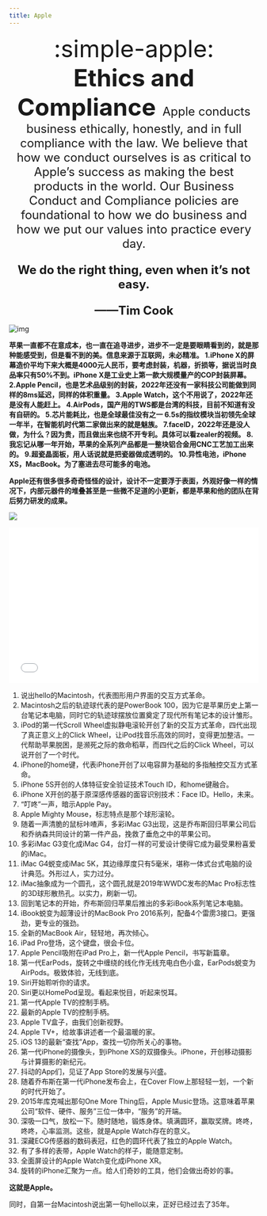 ```yaml
---
title: Apple
---
```

<center> <font size=7> :simple-apple:</font></center>  
<center><b><font size=7>Ethics and Compliance</b>  </font>

<font size=5>
Apple conducts business ethically, honestly, and in full compliance with the law.  
We believe that how we conduct ourselves is as critical to Apple’s success as making the best products in the world.  
 Our Business Conduct and Compliance policies are foundational to how we do business and how we put our values into practice every day.  

<b>We do the right thing, even when it’s not easy.

——Tim Cook</b> </font></center>  

![img](https://user-assets.sxlcdn.com/images/951476/FpR4zSBa8kJxXSlkmL3yE9O1PNJB.png?imageMogr2/strip/auto-orient/thumbnail/1920x9000%3E/quality/90!/format/png)
<!-- <iframe allow="autoplay *; encrypted-media *; fullscreen *; clipboard-write" frameborder="0" height="175" style="width:100%;max-width:660px;overflow:hidden;background:transparent;" sandbox="allow-forms allow-popups allow-same-origin allow-scripts allow-storage-access-by-user-activation allow-top-navigation-by-user-activation" src="https://embed.music.apple.com/cn/album/the-darkness-that-you-fear/1562007433?i=1562007434"></iframe> -->

<b>
苹果一直都不在意成本，也一直在追寻进步，进步不一定是要眼睛看到的，就是那种能感受到，但是看不到的美。信息来源于互联网，未必精准。  
1.iPhone X的屏幕造价平均下来大概是4000元人民币，要考虑封装，机器，折损等，据说当时良品率只有50%不到。iPhone X是工业史上第一款大规模量产的COP封装屏幕。  
2.Apple Pencil，也是艺术品级别的封装，2022年还没有一家科技公司能做到同样的8ms延迟，同样的体积重量。  
3.Apple Watch，这个不用说了，2022年还是没有人能赶上。  
4.AirPods，国产用的TWS都是台湾的科技，目前不知道有没有自研的。  
5.芯片能耗比，也是全球最佳没有之一 
6.5s的指纹模块当初领先全球一年半，在智能机时代第二家做出来的就是魅族。  
7.faceID，2022年还是没人做，为什么？因为贵，而且做出来也绕不开专利。具体可以看zealer的视频。  
8.我忘记从哪一年开始，苹果的全系列产品都是一整块铝合金用CNC工艺加工出来的。  
9.超瓷晶面板，用人话说就是把瓷器做成透明的。  
10.异性电池，iPhone XS，MacBook。为了塞进去尽可能多的电池。    

Apple还有很多很多奇奇怪怪的设计，设计不一定要浮于表面，外观好像一样的情况下，内部元器件的堆叠甚至是一些微不足道的小更新，都是苹果和他的团队在背后努力研发的成果。  </b>

![](https://user-assets.sxlcdn.com/images/951476/FkEoM-JH0F6SYwS6RXR2ZIcSh45Q.jpg?imageMogr2/strip/auto-orient/thumbnail/1920x9000%3E/quality/90!/interlace/1/format/jpeg)

<iframe src="//player.bilibili.com/player.html?aid=381647441&bvid=BV1VZ4y1d7BP&cid=514597194&page=1" scrolling="yes" border="0" frameborder="no" framespacing="0" allowfullscreen="true" style="width: 560px; height: 315px; max-width: 100%"> </iframe>


<!-- <iframe frameborder="no" border="0" marginwidth="0" marginheight="0" width=298 height=52 src="//music.163.com/outchain/player?type=2&id=1839403159&auto=0&height=32"></iframe> -->


1. 说出hello的Macintosh，代表图形用户界面的交互方式革命。
2. Macintosh之后的轨迹球代表的是PowerBook 100，因为它是苹果历史上第一台笔记本电脑，同时它的轨迹球摆放位置奠定了现代所有笔记本的设计雏形。
3. iPod的第一代Scroll Wheel虚拟静电滚轮开创了新的交互方式革命，四代出现了真正意义上的Click Wheel，让iPod找音乐高效的同时，变得更加整洁。一代帮助苹果脱困，是濒死之际的救命稻草，而四代之后的Click Wheel，可以说开创了一个时代。
4. iPhone的home键，代表iPhone开创了以电容屏为基础的多指触控交互方式革命。
5. iPhone 5S开创的人体特征安全验证技术Touch ID，和home键融合。
6. iPhone X开创的基于原深感传感器的面容识别技术：Face ID。Hello，未来。
7. “叮咚”一声，暗示Apple Pay。
8. Apple Mighty Mouse，标志特点是那个球形滚轮。
9.  随着一声清脆的鼠标咔喳声，多彩iMac G3出现，这是乔布斯回归苹果公司后和乔纳森共同设计的第一件产品，挽救了垂危之中的苹果公司。
10. 多彩iMac G3变化成iMac G4，台灯一样的可爱设计使得它成为最受果粉喜爱的iMac。
11. iMac G4蜕变成iMac 5K，其边缘厚度只有5毫米，堪称一体式台式电脑的设计典范。外形过人，实力过分。
12. iMac抽象成为一个圆孔，这个圆孔就是2019年WWDC发布的Mac Pro标志性的3D球形散热孔。以实力，刷新一切。
13. 回到笔记本的开始，乔布斯回归苹果后推出的多彩iBook系列笔记本电脑。
14. iBook蜕变为超薄设计的MacBook Pro 2016系列，配备4个雷雳3接口。更强劲，更专业的强劲。
15. 全新的MacBook Air，轻轻地，再次倾心。
16. iPad Pro登场，这个键盘，很会卡位。
17. Apple Pencil吸附在iPad Pro上，新一代Apple Pencil，书写新篇章。
18. 第一代EarPods，旋转之中缠绕的线化作无线充电白色小盒，EarPods蜕变为AirPods。极致体验，无线到底。
19. Siri开始聆听你的请求。
20. Siri更以HomePod呈现。看起来悦目，听起来悦耳。
21. 第一代Apple TV的控制手柄。
22. 最新的Apple TV的控制手柄。
23. Apple TV盒子，由我们创新视野。
24. Apple TV+，给故事讲述者一个最温暖的家。
25. iOS 13的最新“查找”App，查找一切你所关心的事物。
26. 第一代iPhone的摄像头，到iPhone XS的双摄像头。iPhone，开创移动摄影与计算摄影的新纪元。
27. 抖动的App们，见证了App Store的发展与兴盛。
28. 随着乔布斯在第一代iPhone发布会上，在Cover Flow上那轻轻一划，一个新的时代开始了。
29. 2015年库克喊出那句One More Thing后，Apple Music登场。这意味着苹果公司“软件、硬件、服务”三位一体中，“服务”的开端。
30. 深吸一口气，放松一下。随时随地，锻炼身体。填满圆环，赢取奖牌。咚咚，咚咚，心率监测。这些，就是Apple Watch存在的意义。
31. 深藏ECG传感器的数码表冠，红色的圆环代表了独立的Apple Watch。
32. 有了多样的表带，Apple Watch的样子，能随意定制。
33. 全面屏设计的Apple Watch变化成iPhone XR。
34. 旋转的iPhone汇聚为一点。给人们奇妙的工具，他们会做出奇妙的事。

**这就是Apple。**

同时，自第一台Macintosh说出第一句hello以来，正好已经过去了35年。